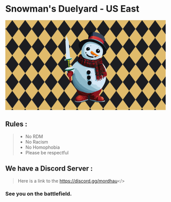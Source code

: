 # **Snowman's Duelyard - US East**

![Snowman_Logo](https://raw.githubusercontent.com/amrc8504/newmordmotd/main/media/snowman%20(1).jpg)

## Rules :
>- No RDM
>- No Racism
>- No Homophobia
>- Please be respectful


## We have a Discord Server :

>Here is a link to the <a style="color: #7289da;" id="Discord">https://discord.gg/mordhau</>

### See you on the battlefield.